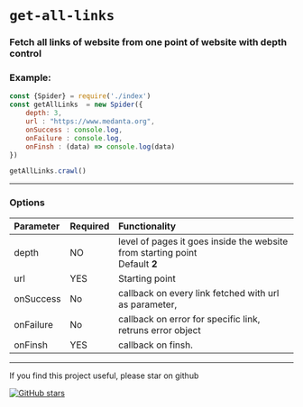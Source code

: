 # `get-all-links`
### Fetch all links of website from one point of website with depth control

### Example:

```javascript
const {Spider} = require('./index')
const getAllLinks  = new Spider({
    depth: 3,
    url : "https://www.medanta.org",
    onSuccess : console.log,
    onFailure : console.log,
    onFinsh : (data) => console.log(data) 
})

getAllLinks.crawl()
```
---

### Options
| Parameter        | Required           | Functionality  |
| :------------- |:---------------------|:-----|
| depth      | NO | level of pages it goes inside the website from starting point <br> Default <b>2</b>|
| url| YES     |  Starting point |
| onSuccess| No     |  callback on every link fetched with url as parameter, |
| onFailure| No     |  callback on error for specific link, retruns error object |
| onFinsh | YES     |  callback on finsh. |


---
If you find this project useful, please star on github

[![GitHub stars](https://img.shields.io/github/stars/tterb/playmusic.svg?style=social&label=Star)](https://github.com/spurushottam13/get-all-links)